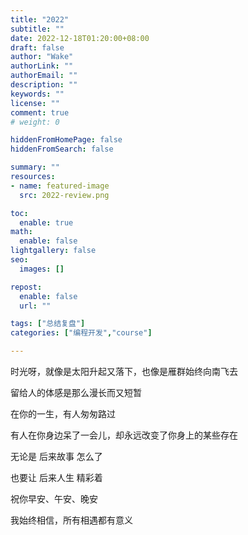 ```yaml
---
title: "2022"
subtitle: ""
date: 2022-12-18T01:20:00+08:00
draft: false
author: "Wake"
authorLink: ""
authorEmail: ""
description: ""
keywords: ""
license: ""
comment: true
# weight: 0

hiddenFromHomePage: false
hiddenFromSearch: false

summary: ""
resources:
- name: featured-image
  src: 2022-review.png

toc:
  enable: true
math:
  enable: false
lightgallery: false
seo:
  images: []

repost:
  enable: false
  url: ""

tags: ["总结复盘"]
categories: ["编程开发","course"]

---
```


时光呀，就像是太阳升起又落下，也像是雁群始终向南飞去

留给人的体感是那么漫长而又短暂

在你的一生，有人匆匆路过

有人在你身边呆了一会儿，却永远改变了你身上的某些存在

无论是 后来故事 怎么了

也要让 后来人生 精彩着

祝你早安、午安、晚安

我始终相信，所有相遇都有意义